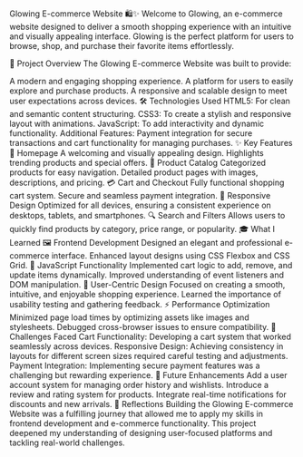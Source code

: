 Glowing E-commerce Website 🛍️✨
Welcome to Glowing, an e-commerce website designed to deliver a smooth shopping experience with an intuitive and visually appealing interface. Glowing is the perfect platform for users to browse, shop, and purchase their favorite items effortlessly.

🌟 Project Overview
The Glowing E-commerce Website was built to provide:

A modern and engaging shopping experience.
A platform for users to easily explore and purchase products.
A responsive and scalable design to meet user expectations across devices.
🛠️ Technologies Used
HTML5: For clean and semantic content structuring.
CSS3: To create a stylish and responsive layout with animations.
JavaScript: To add interactivity and dynamic functionality.
Additional Features: Payment integration for secure transactions and cart functionality for managing purchases.
✨ Key Features
🏬 Homepage
A welcoming and visually appealing design.
Highlights trending products and special offers.
🛒 Product Catalog
Categorized products for easy navigation.
Detailed product pages with images, descriptions, and pricing.
💳 Cart and Checkout
Fully functional shopping cart system.
Secure and seamless payment integration.
📱 Responsive Design
Optimized for all devices, ensuring a consistent experience on desktops, tablets, and smartphones.
🔍 Search and Filters
Allows users to quickly find products by category, price range, or popularity.
🎓 What I Learned
🖼️ Frontend Development
Designed an elegant and professional e-commerce interface.
Enhanced layout designs using CSS Flexbox and CSS Grid.
🔗 JavaScript Functionality
Implemented cart logic to add, remove, and update items dynamically.
Improved understanding of event listeners and DOM manipulation.
📐 User-Centric Design
Focused on creating a smooth, intuitive, and enjoyable shopping experience.
Learned the importance of usability testing and gathering feedback.
⚡ Performance Optimization
Minimized page load times by optimizing assets like images and stylesheets.
Debugged cross-browser issues to ensure compatibility.
📌 Challenges Faced
Cart Functionality: Developing a cart system that worked seamlessly across devices.
Responsive Design: Achieving consistency in layouts for different screen sizes required careful testing and adjustments.
Payment Integration: Implementing secure payment features was a challenging but rewarding experience.
🚀 Future Enhancements
Add a user account system for managing order history and wishlists.
Introduce a review and rating system for products.
Integrate real-time notifications for discounts and new arrivals.
🌱 Reflections
Building the Glowing E-commerce Website was a fulfilling journey that allowed me to apply my skills in frontend development and e-commerce functionality. This project deepened my understanding of designing user-focused platforms and tackling real-world challenges.

